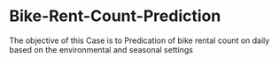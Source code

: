 # Bike-Rent-Count-Prediction
The objective of this Case is to Predication of bike rental count on daily based on the environmental and seasonal settings
